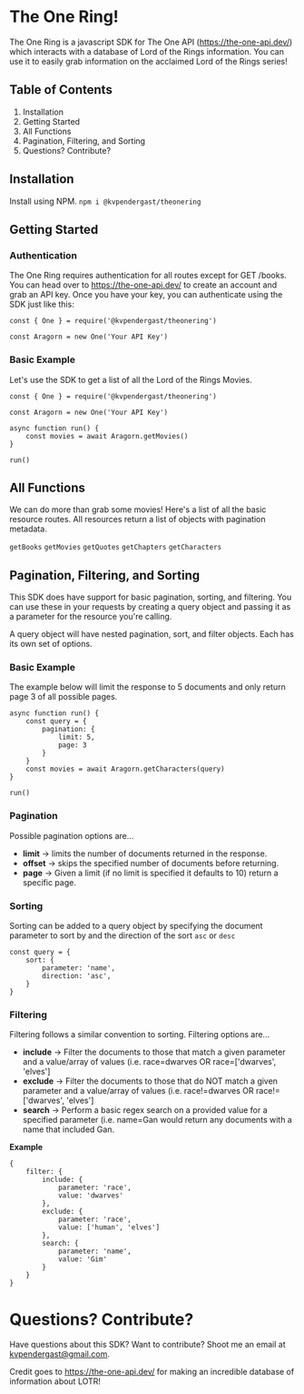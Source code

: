 # The One Ring!

The One Ring is a javascript SDK for The One API (https://the-one-api.dev/) which interacts with a database of Lord of the Rings information. You can use it to easily grab information on the acclaimed Lord of the Rings series!

## Table of Contents
1. Installation
2. Getting Started
3. All Functions
4. Pagination, Filtering, and Sorting
5. Questions? Contribute?

## Installation
Install using NPM.
`npm i @kvpendergast/theonering`

## Getting Started

### Authentication
The One Ring requires authentication for all routes except for GET /books. You can head over to https://the-one-api.dev/ to create an account and grab an API key. Once you have your key, you can authenticate using the SDK just like this:

```
const { One } = require('@kvpendergast/theonering')

const Aragorn = new One('Your API Key')
```

### Basic Example
Let's use the SDK to get a list of all the Lord of the Rings Movies.
```
const { One } = require('@kvpendergast/theonering')

const Aragorn = new One('Your API Key')

async function run() {
	const movies = await Aragorn.getMovies()
}

run()
```

## All Functions
We can do more than grab some movies! Here's a list of all the basic resource routes. All resources return a list of objects with pagination metadata.

`getBooks` 
`getMovies`
`getQuotes`
`getChapters`
`getCharacters`

## Pagination, Filtering, and Sorting
This SDK does have support for basic pagination, sorting, and filtering. You can use these in your requests by creating a query object and passing it as a parameter for the resource you're calling.

A query object will have nested pagination, sort, and filter objects. Each has its own set of options.

### Basic Example
The example below will limit the response to 5 documents and only return page 3 of all possible pages.
```
async function run() {
	const query = { 
		pagination: {
			limit: 5,
			page: 3
		}
	}
	const movies = await Aragorn.getCharacters(query)
}

run()
```

### Pagination
Possible pagination options are...

- **limit** -> limits the number of documents returned in the response.
- **offset** -> skips the specified number of documents before returning.
- **page** -> Given a limit (if no limit is specified it defaults to 10) return a specific page.

### Sorting
Sorting can be added to a query object by specifying the document parameter to sort by and the direction of the sort `asc` or `desc`

```
const query = { 
	sort: {
		parameter: 'name',
		direction: 'asc',
	}
}
```

### Filtering
Filtering follows a similar convention to sorting. Filtering options are...

- **include** -> Filter the documents to those that match a given parameter and a value/array of values (i.e. race=dwarves OR race=['dwarves', 'elves']
- **exclude** -> Filter the documents to those that do NOT match a given parameter and a value/array of values (i.e. race!=dwarves OR race!=['dwarves', 'elves']
- **search** -> Perform a basic regex search on a provided value for a specified parameter (i.e. name=Gan would return any documents with a name that included Gan. 

**Example**
```
{
	filter: {
		include: {
			parameter: 'race',
			value: 'dwarves'
		},
		exclude: {
			parameter: 'race',
			value: ['human', 'elves']
		},
		search: {
			parameter: 'name',
			value: 'Gim'
		}
	}
}
```

# Questions? Contribute?
Have questions about this SDK? Want to contribute? Shoot me an email at kvpendergast@gmail.com.

Credit goes to https://the-one-api.dev/ for making an incredible database of information about LOTR!